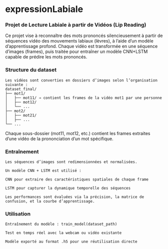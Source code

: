 # expressionLabiale

### Projet de Lecture Labiale à partir de Vidéos (Lip Reading)
Ce projet vise à reconnaître des mots prononcés silencieusement à partir de séquences vidéo des mouvements labiaux (lèvres), à l’aide d’un modèle d’apprentissage profond. Chaque vidéo est transformée en une séquence d’images (frames), puis traitée pour entraîner un modèle CNN+LSTM capable de prédire les mots prononcés.

### Structure du dataset
    Les vidéos sont converties en dossiers d’images selon l’organisation suivante :
    dataset_final/
    ├── mot1/
    │   ├── mot11/ → contient les frames de la vidéo mot1 par une personne
    │   ├── mot12/
    │   └── ...
    ├── mot2/
    │   ├── mot21/
    │   ├── ...
    └── ...
Chaque sous-dossier (mot11, mot12, etc.) 
contient les frames extraites d’une vidéo de la prononciation d’un mot spécifique.
### Entraînement
    Les séquences d’images sont redimensionnées et normalisées.
    
    Un modèle CNN + LSTM est utilisé :
    
    CNN pour extraire des caractéristiques spatiales de chaque frame
    
    LSTM pour capturer la dynamique temporelle des séquences
    
    Les performances sont évaluées via la précision, la matrice de confusion, et la courbe d’apprentissage.

### Utilisation
    Entraînement du modèle : train_model(dataset_path)
    
    Test en temps réel avec la webcam ou vidéo existante
    
    Modèle exporté au format .h5 pour une réutilisation directe
